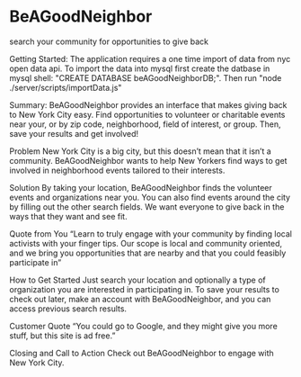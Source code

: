 # BeAGoodNeighbor
search your community for opportunities to give back

Getting Started: The application requires a one time import of data from nyc open data api. To import the data into mysql first create the datbase in mysql shell: "CREATE DATABASE beAGoodNeighborDB;".
Then run "node ./server/scripts/importData.js"

Summary:
BeAGoodNeighbor provides an interface that makes giving back to New York City easy. Find opportunities to volunteer or charitable events near your, or by zip code, neighborhood, field of interest, or group. Then, save your results and get involved!

Problem
New York City is a big city, but this doesn’t mean that it isn’t a community. BeAGoodNeighbor wants to help New Yorkers find ways to get involved in neighborhood events tailored to their interests.

Solution
By taking your location, BeAGoodNeighbor finds the volunteer events and organizations near you. You can also find events around the city by filling out the other search fields. We want everyone to give back in the ways that they want and see fit. 

Quote from You
“Learn to truly engage with your community by finding local activists with your finger tips. Our scope is local and community oriented, and we bring you opportunities that are nearby and that you could feasibly participate in”

How to Get Started
Just search your location and optionally a type of organization you are interested in participating in. To save your results to check out later, make an account with BeAGoodNeighbor, and you can access previous search results.

Customer Quote
“You could go to Google, and they might give you more stuff, but this site is ad free.”

Closing and Call to Action
Check out BeAGoodNeighbor to engage with New York City.